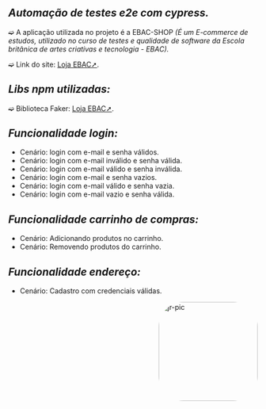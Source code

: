 ## _Automação de testes e2e com cypress._

➫ A aplicação utilizada no projeto é a EBAC-SHOP _(É um E-commerce de estudos, utilizado no curso de testes e qualidade de software da Escola britânica de artes criativas e tecnologia - EBAC)._

➫ Link do site: [Loja EBAC➚](http://lojaebac.ebaconline.art.br/).


## _Libs npm utilizadas:_
➫ Biblioteca Faker: [Loja EBAC➚](https://www.npmjs.com/package/@faker-js/faker).


 ## _Funcionalidade login:_
* Cenário: login com e-mail e senha válidos.
* Cenário: login com e-mail inválido e senha válida.
* Cenário: login com e-mail válido e senha inválida.
* Cenário: login com e-mail e senha vazios.
* Cenário: login com e-mail válido e senha vazia.
* Cenário: login com e-mail vazio e senha válida.

 ## _Funcionalidade carrinho de compras:_
* Cenário: Adicionando produtos no carrinho.
* Cenário: Removendo produtos do carrinho.

## _Funcionalidade endereço:_
* Cenário: Cadastro com credenciais válidas.

<img align="right" alt="jr-pic" height="200" style="border-radius:50px;" src="https://user-images.githubusercontent.com/110427773/194069922-0be25680-1468-4d28-8b93-3777447d2b04.PNG">


 
 
